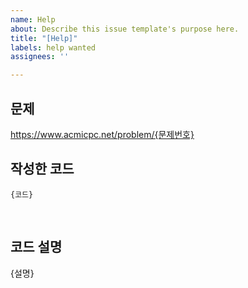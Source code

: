 ```yaml
---
name: Help
about: Describe this issue template's purpose here.
title: "[Help]"
labels: help wanted
assignees: ''

---
```


## 문제
https://www.acmicpc.net/problem/{문제번호}
​
## 작성한 코드
```
{코드}
```
​
## 코드 설명
{설명}
